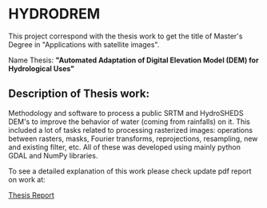 # HYDRODREM

This project correspond with the thesis work to get the title of Master's 
Degree in "Applications with satellite images".

Name Thesis: **"Automated Adaptation of Digital Elevation Model (DEM) for 
Hydrological Uses"**

## Description of Thesis work: 

Methodology and software to process a public SRTM and HydroSHEDS DEM's to 
improve the behavior of water (coming from rainfalls) on it. This included a
lot of tasks related to processing rasterized images: operations between 
rasters, masks, Fourier transforms, reprojections, resampling, new and existing 
filter, etc. All of these was developed using mainly python GDAL and NumPy libraries. 


To see a detailed explanation of this work please check update pdf report on work at:

[Thesis Report](https://github.com/CGuerreroCordova/DEMProcPy/blob/master/doc/Latex/template_tesis_mearte.pdf)
